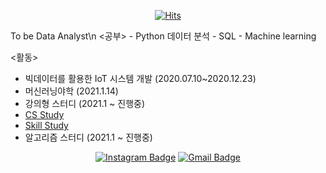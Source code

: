 <div align=center>

[![Hits](https://hits.seeyoufarm.com/api/count/incr/badge.svg?url=https://github.com/oshsage)](https://hits.seeyoufarm.com) 


</div>
To be Data Analyst\n
<공부>  
- Python 데이터 분석
- SQL
- Machine learning

<활동>
- 빅데이터를 활용한 IoT 시스템 개발 (2020.07.10~2020.12.23)
- 머신러닝야학 (2021.1.14)
- 강의형 스터디 (2021.1 ~ 진행중)
 - [CS Study](https://github.com/jisicTank/CS)
 - [Skill Study](https://github.com/jisicTank/Skill)
- 알고리즘 스터디 (2021.1 ~ 진행중)


<div align=center>

 
 
 [![Instagram Badge](https://img.shields.io/badge/-Instagram-dd2a7b?style=flat-square&logo=instagram&logoColor=white&link=https://www.instagram.com/data.scientist/)](https://www.instagram.com/oh12sung/) 
 [![Gmail Badge](https://img.shields.io/badge/-Gmail-d14836?style=flat-square&logo=Gmail&logoColor=white&link=mailto:snugyun01@gmail.com)](mailto:oh12sung@gmail.com)
 

</div>

